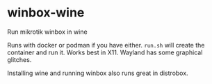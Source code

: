 # winbox-wine

Run mikrotik winbox in wine

Runs with docker or podman if you have either. `run.sh` will create the container and run it. Works best in X11. Wayland has some graphical glitches.

Installing wine and running winbox also runs great in distrobox.

